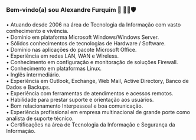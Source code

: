 ### Bem-vindo(a) sou Alexandre Furquim 👋 👨‍💻🛡️

• Atuando desde 2006 na área de Tecnologia da Informação com vasto conhecimento e vivência.<br>
• Domínio em plataforma Microsoft Windows/Windows Server.<br>
• Sólidos conhecimentos de tecnologias de Hardware / Software.<br>
• Domínio nas aplicações do pacote Microsoft Office.<br>
• Experiência em redes LAN, WAN e Wireless.<br>
• Conhecimento em configuração e monitoração de soluções Firewall.<br>
• Conhecimento em plataformas Linux.<br>
• Inglês intermediário.<br>
• Experiência em Outlook, Exchange, Web Mail, Active Directory, Banco de Dados e Backups.<br>
• Experiência com ferramentas de atendimentos e acessos remotos.<br>
• Habilidade para prestar suporte e orientação aos usuários.<br>
• Bom relacionamento Interpessoal e boa comunicação.<br>
• Experiência profissional em empresa multinacional de grande porte como analista de suporte técnico.<br>
• Certificações na área de Tecnologia da Informação e Segurança da Informação.<br>


<!--
**alexandrefurquiminfo/alexandrefurquiminfo** is a ✨ _special_ ✨ repository because its `README.md` (this file) appears on your GitHub profile.

Here are some ideas to get you started:

- 🔭 I’m currently working on ...
- 🌱 I’m currently learning ...
- 👯 I’m looking to collaborate on ...
- 🤔 I’m looking for help with ...
- 💬 Ask me about ...
- 📫 How to reach me: ...
- 😄 Pronouns: ...
- ⚡ Fun fact: ...
-->
